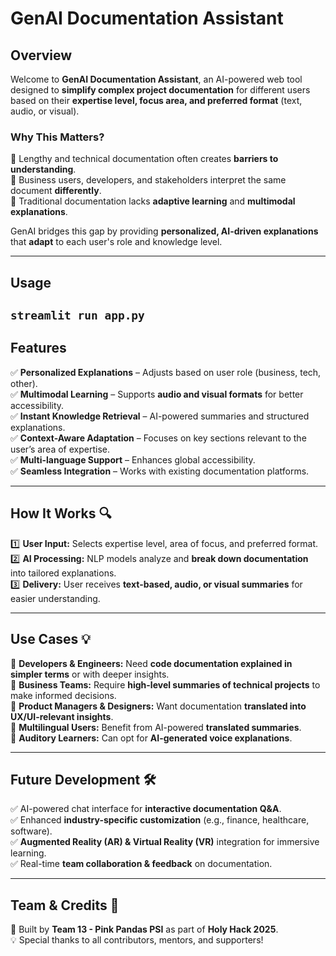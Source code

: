 # **GenAI Documentation Assistant** 

## **Overview**
Welcome to **GenAI Documentation Assistant**, an AI-powered web tool  designed to **simplify complex project documentation** for different users based on their **expertise level, focus area, and preferred format** (text, audio, or visual).

### **Why This Matters?**
📌 Lengthy and technical documentation often creates **barriers to understanding**.  
📌 Business users, developers, and stakeholders interpret the same document **differently**.  
📌 Traditional documentation lacks **adaptive learning** and **multimodal explanations**.  

GenAI bridges this gap by providing **personalized, AI-driven explanations** that **adapt** to each user's role and knowledge level.

---

## **Usage**
```streamlit run app.py```
---

## **Features**
✅ **Personalized Explanations** – Adjusts based on user role (business, tech, other).  
✅ **Multimodal Learning** – Supports **audio and visual formats** for better accessibility.  
✅ **Instant Knowledge Retrieval** – AI-powered summaries and structured explanations.  
✅ **Context-Aware Adaptation** – Focuses on key sections relevant to the user’s area of expertise.  
✅ **Multi-language Support** – Enhances global accessibility.  
✅ **Seamless Integration** – Works with existing documentation platforms.  

---

## **How It Works** 🔍
1️⃣ **User Input:** Selects expertise level, area of focus, and preferred format.  
2️⃣ **AI Processing:** NLP models analyze and **break down documentation** into tailored explanations.  
3️⃣ **Delivery:** User receives **text-based, audio, or visual summaries** for easier understanding.  

---

## **Use Cases** 💡
🔹 **Developers & Engineers:** Need **code documentation explained in simpler terms** or with deeper insights.  
🔹 **Business Teams:** Require **high-level summaries of technical projects** to make informed decisions.  
🔹 **Product Managers & Designers:** Want documentation **translated into UX/UI-relevant insights**.  
🔹 **Multilingual Users:** Benefit from AI-powered **translated summaries**.  
🔹 **Auditory Learners:** Can opt for **AI-generated voice explanations**.  

---

## **Future Development** 🛠️
✅ AI-powered chat interface for **interactive documentation Q&A**.  
✅ Enhanced **industry-specific customization** (e.g., finance, healthcare, software).  
✅ **Augmented Reality (AR) & Virtual Reality (VR)** integration for immersive learning.  
✅ Real-time **team collaboration & feedback** on documentation.  

---

## **Team & Credits** 🎉
🚀 Built by **Team 13 - Pink Pandas PSI** as part of **Holy Hack 2025**.  
💡 Special thanks to all contributors, mentors, and supporters!  

